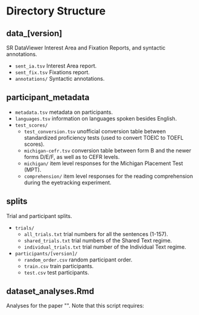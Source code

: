 # Directory Structure

## data_[version]

SR DataViewer Interest Area and Fixation Reports, and syntactic annotations.

- `sent_ia.tsv` Interest Area report.  
- `sent_fix.tsv` Fixations report.
- `annotations/` Syntactic annotations.

## participant_metadata

- `metadata.tsv` metadata on participants.
- `languages.tsv` information on languages spoken besides English.
- `test_scores/`
  - `test_conversion.tsv` unofficial conversion table between standardized proficiency tests (used to convert TOEIC to TOEFL scores).
  - `michigan-cefr.tsv` conversion table between form B and the newer forms D/E/F, as well as to CEFR levels.
  - `michigan/` item level responses for the Michigan Placement Test (MPT).
  - `comprehension/` item level responses for the reading comprehension during the eyetracking experiment.  

## splits

Trial and participant splits.

- `trials/`
  - `all_trials.txt` trial numbers for all the sentences (1-157).
  - `shared_trials.txt` trial numbers of the Shared Text regime.
  - `individual_trials.txt` trial number of the Individual Text regime.
- `participants/[version]/`
  - `random_order.csv` random participant order.
  - `train.csv` train participants.
  - `test.csv` test participants.

## dataset_analyses.Rmd

Analyses for the paper "".
Note that this script requires:
